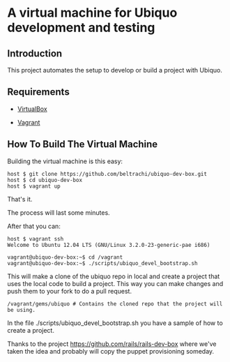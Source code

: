 # A virtual machine for Ubiquo development and testing

## Introduction

This project automates the setup to develop or build a project with Ubiquo.

## Requirements

* [VirtualBox](https://www.virtualbox.org)

* [Vagrant](http://vagrantup.com)

## How To Build The Virtual Machine

Building the virtual machine is this easy:

    host $ git clone https://github.com/beltrachi/ubiquo-dev-box.git
    host $ cd ubiquo-dev-box
    host $ vagrant up

That's it.

The process will last some minutes.

After that you can:

    host $ vagrant ssh
    Welcome to Ubuntu 12.04 LTS (GNU/Linux 3.2.0-23-generic-pae i686)

    vagrant@ubiquo-dev-box:~$ cd /vagrant
    vagrant@ubiquo-dev-box:~$ ./scripts/ubiquo_devel_bootstrap.sh

This will make a clone of the ubiquo repo in local and create a project that uses 
the local code to build a project. This way you can make changes and push them to
your fork to do a pull request.

    /vagrant/gems/ubiquo # Contains the cloned repo that the project will be using.

In the file ./scripts/ubiquo_devel_bootstrap.sh you have a sample of how to create
a project.



Thanks to the project https://github.com/rails/rails-dev-box where we've taken the idea
and probably will copy the puppet provisioning someday.

